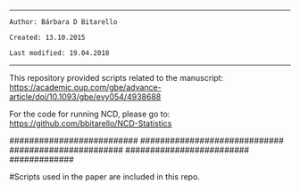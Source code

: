 **************************************************
    Author: Bárbara D Bitarello

    Created: 13.10.2015

    Last modified: 19.04.2018

**************************************************

This repository provided scripts related to the manuscript: https://academic.oup.com/gbe/advance-article/doi/10.1093/gbe/evy054/4938688

For the code for running NCD, please go to: https://github.com/bbitarello/NCD-Statistics





########################## ############################# ####################### ######################### #############

#Scripts used in the paper are included in this repo.
